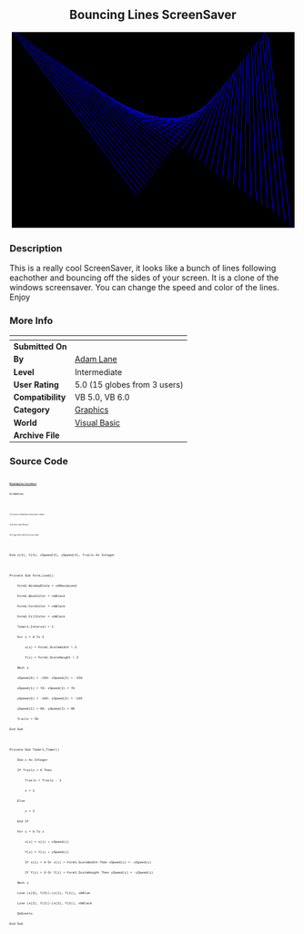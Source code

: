 ﻿<div align="center">

## Bouncing Lines ScreenSaver

<img src="PIC200211231748394304.gif">
</div>

### Description

This is a really cool ScreenSaver, it looks like a bunch of lines following eachother and bouncing off the sides of your screen. It is a clone of the windows screensaver. You can change the speed and color of the lines. Enjoy
 
### More Info
 


<span>             |<span>
---                |---
**Submitted On**   |
**By**             |[Adam Lane](https://github.com/Planet-Source-Code/PSCIndex/blob/master/ByAuthor/adam-lane.md)
**Level**          |Intermediate
**User Rating**    |5.0 (15 globes from 3 users)
**Compatibility**  |VB 5\.0, VB 6\.0
**Category**       |[Graphics](https://github.com/Planet-Source-Code/PSCIndex/blob/master/ByCategory/graphics__1-46.md)
**World**          |[Visual Basic](https://github.com/Planet-Source-Code/PSCIndex/blob/master/ByWorld/visual-basic.md)
**Archive File**   |[](https://github.com/Planet-Source-Code/adam-lane-bouncing-lines-screensaver__1-40999/archive/master.zip)





### Source Code

<p><b><u><font face="Verdana"><small><small><small><small><small><small><small>Bouncing
Lines ScreenSaver</small></small></small></small></small></small></small></font><small><small><small><small><small><font face="Verdana"><small><small><br>
</small></small></font></small></small></small></small></small></u><font face="Courier New"><small><small><small><small><small><font face="Verdana"><small><small>by
Adam Lane</small></small><br>
<br>
</font></small></small></small></small></small>
</font>
</b><font face="Courier New"><font face="Verdana"><small><small><small><small><small><small><small>1) Create a
</small></small></small></small></small></small></small></font>
</font><font face="Verdana"><small><small><small><small><small><small><small>borderless
</small></small></small></small></small></small></small></font><font face="Courier New"><small><small><small><small><small><small><small><font face="Verdana">form and a timer<br>
2) Form1 and Timer1<br>
3) Copy this code into your form</font></small></small></small></small></small></small></small><small><small><small><small><small><small><small><small><small><br>
<br>
</small></small></small></small>Dim x(4), Y(4), xSpeed(4), ySpeed(4), Trails As Integer<br>
<br>
Private Sub Form_Load()<br>
&nbsp;&nbsp;&nbsp; Form1.WindowState = vbMaximized<br>
&nbsp;&nbsp;&nbsp; Form1.BackColor = vbBlack<br>
&nbsp;&nbsp;&nbsp; Form1.ForeColor = vbBlack<br>
&nbsp;&nbsp;&nbsp; Form1.FillColor = vbBlack<br>
&nbsp;&nbsp;&nbsp; Timer1.Interval = 1<br>
&nbsp;&nbsp;&nbsp; For i = 0 To 3<br>
&nbsp;&nbsp;&nbsp;&nbsp;&nbsp;&nbsp;&nbsp; x(i) = Form1.ScaleWidth \ 2<br>
&nbsp;&nbsp;&nbsp;&nbsp;&nbsp;&nbsp;&nbsp; Y(i) = Form1.ScaleHeight \ 2<br>
&nbsp;&nbsp;&nbsp; Next i<br>
&nbsp;&nbsp;&nbsp; xSpeed(0) = -150: xSpeed(2) = -150<br>
&nbsp;&nbsp;&nbsp; xSpeed(1) = 70: xSpeed(3) = 70<br>
&nbsp;&nbsp;&nbsp; ySpeed(0) = -105: ySpeed(2) = -105<br>
&nbsp;&nbsp;&nbsp; ySpeed(1) = 90: ySpeed(3) = 90<br>
&nbsp;&nbsp;&nbsp; Trails = 50<br>
End Sub<br>
<br>
Private Sub Timer1_Timer()<br>
&nbsp;&nbsp;&nbsp; Dim z As Integer<br>
&nbsp;&nbsp;&nbsp; If Trails > 0 Then<br>
&nbsp;&nbsp;&nbsp;&nbsp;&nbsp;&nbsp;&nbsp; Trails = Trails - 1<br>
&nbsp;&nbsp;&nbsp;&nbsp;&nbsp;&nbsp;&nbsp; z = 1<br>
&nbsp;&nbsp;&nbsp; Else<br>
&nbsp;&nbsp;&nbsp;&nbsp;&nbsp;&nbsp;&nbsp; z = 3<br>
&nbsp;&nbsp;&nbsp; End If<br>
&nbsp;&nbsp;&nbsp; For i = 0 To z<br>
&nbsp;&nbsp;&nbsp;&nbsp;&nbsp;&nbsp;&nbsp; x(i) = x(i) + xSpeed(i)<br>
&nbsp;&nbsp;&nbsp;&nbsp;&nbsp;&nbsp;&nbsp; Y(i) = Y(i) + ySpeed(i)<br>
&nbsp;&nbsp;&nbsp;&nbsp;&nbsp;&nbsp;&nbsp; If x(i) < 0 Or x(i) > Form1.ScaleWidth Then xSpeed(i) =
-xSpeed(i)<br>
&nbsp;&nbsp;&nbsp;&nbsp;&nbsp;&nbsp;&nbsp; If Y(i) < 0 Or Y(i) > Form1.ScaleHeight Then ySpeed(i) =
-ySpeed(i)<br>
&nbsp;&nbsp;&nbsp; Next i<br>
&nbsp;&nbsp;&nbsp; Line (x(0), Y(0))-(x(1), Y(1)), vbBlue<br>
&nbsp;&nbsp;&nbsp; Line (x(2), Y(2))-(x(3), Y(3)), vbBlack<br>
&nbsp;&nbsp;&nbsp; DoEvents<br>
End Sub<br>
</small></small></small></small></small>
</font></p>

